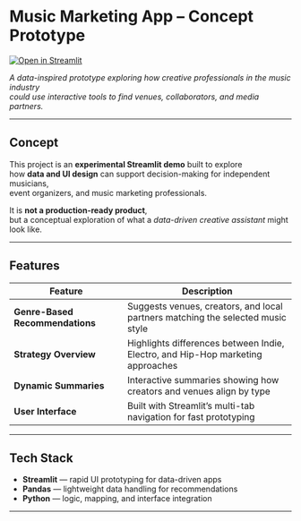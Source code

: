 # Music Marketing App – Concept Prototype

[![Open in Streamlit](https://static.streamlit.io/badges/streamlit_badge_black_white.svg)](https://music-creator-analyse.streamlit.app/)

*A data-inspired prototype exploring how creative professionals in the music industry  
could use interactive tools to find venues, collaborators, and media partners.*

---

## Concept

This project is an **experimental Streamlit demo** built to explore  
how **data and UI design** can support decision-making for independent musicians,  
event organizers, and music marketing professionals.

It is **not a production-ready product**,  
but a conceptual exploration of what a *data-driven creative assistant* might look like.

---

## Features

| Feature | Description |
|----------|--------------|
| **Genre-Based Recommendations** | Suggests venues, creators, and local partners matching the selected music style |
| **Strategy Overview** | Highlights differences between Indie, Electro, and Hip-Hop marketing approaches |
| **Dynamic Summaries** | Interactive summaries showing how creators and venues align by type |
| **User Interface** | Built with Streamlit’s multi-tab navigation for fast prototyping |

---

## Tech Stack

- **Streamlit** — rapid UI prototyping for data-driven apps  
- **Pandas** — lightweight data handling for recommendations  
- **Python** — logic, mapping, and interface integration  

---
